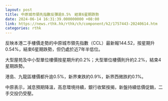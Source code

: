 ```yaml
---
layout: post
title: 中原城市領先指數反彈逾0.5%　結束6星期跌勢
date: 2024-06-14 16:31:39.000000000 +08:00
link: https://news.rthk.hk/rthk/ch/component/k2/1757443-20240614.htm
categories: rthk
---
```


反映本港二手樓價走勢的中原城市領先指數（CCL）最新報144.52，按星期升0.54%，結束6星期跌勢，但仍處於近7年半低位。

大型屋苑及中小型單位樓價按星期升約0.2%；大型單位樓價則升約2.2%，結束4星期跌勢。

港島、九龍區樓價都升逾0.5%，新界東跌約0.9%，新界西微跌約0.1%。

中原表示，減息預期降溫，高息環境持續，銀行收緊按揭，新盤持續低價促銷，二手交投仍受壓。
